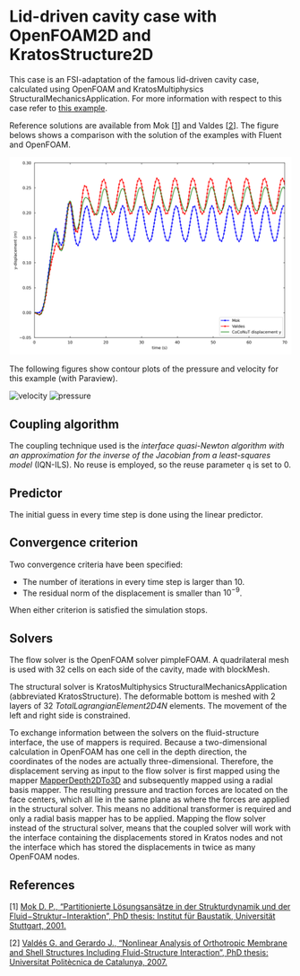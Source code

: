 # Lid-driven cavity case with OpenFOAM2D and KratosStructure2D

This case is an FSI-adaptation of the famous lid-driven cavity case, calculated using OpenFOAM and KratosMultiphysics StructuralMechanicsApplication.
For more information with respect to this case refer to [this example](../fluent2d_kratos_structure2d/lid_driven_cavity_fluent2d_kratos_structure2d.md).

Reference solutions are available from Mok [[1](#1)] and Valdes [[2](#2)].
The figure belows shows a comparison with the solution of the examples with Fluent and OpenFOAM.

![comparison](images/lid_driven_cavity_comparison_openfoam.png "Comparison of y-displacement of the central point of the flexible bottom with the reference solutions")

The following figures show contour plots of the pressure and velocity for this example (with Paraview).

![velocity](images/lid_driven_cavity_velocity_openfoam.gif "Animation of velocity produced with Paraview")
![pressure](images/lid_driven_cavity_pressure_openfoam.gif "Animation of pressure produced with Paraview")

## Coupling algorithm

The coupling technique used is the *interface quasi-Newton algorithm with an approximation for the inverse of the Jacobian from a least-squares model* (IQN-ILS).
No reuse is employed, so the reuse parameter `q` is set to 0.

## Predictor

The initial guess in every time step is done using the linear predictor.

## Convergence criterion

Two convergence criteria have been specified:

-   The number of iterations in every time step is larger than 10.
-   The residual norm of the displacement is smaller than $10^{-9}$.

When either criterion is satisfied the simulation stops.

## Solvers

The flow solver is the OpenFOAM solver pimpleFOAM.
A quadrilateral mesh is used with 32 cells on each side of the cavity, made with blockMesh.

The structural solver is KratosMultiphysics StructuralMechanicsApplication (abbreviated KratosStructure).
The deformable bottom is meshed with 2 layers of 32 _TotalLagrangianElement2D4N_ elements.
The movement of the left and right side is constrained.

To exchange information between the solvers on the fluid-structure interface, the use of mappers is required.
Because a two-dimensional calculation in OpenFOAM has one cell in the depth direction, the coordinates of the nodes are actually three-dimensional.
Therefore, the displacement serving as input to the flow solver is first mapped using the mapper [MapperDepth2DTo3D](../../../coupling_components/mappers/mappers.md#mapperdepth2dto3d) and subsequently mapped using a radial basis mapper.
The resulting pressure and traction forces are located on the face centers, which all lie in the same plane as where the forces are applied in the structural solver.
This means no additional transformer is required and only a radial basis mapper has to be applied.
Mapping the flow solver instead of the structural solver, means that the coupled solver will work with the interface containing the displacements stored in Kratos nodes and not the interface which has stored the displacements in twice as many OpenFOAM nodes.


## References
<a id="1">[1]</a>
[Mok D. P., “Partitionierte Lösungsansätze in der Strukturdynamik und der Fluid−Struktur−Interaktion”, PhD thesis: Institut für Baustatik, Universität Stuttgart, 2001.](https://elib.uni-stuttgart.de/handle/11682/164)

<a id="2">[2]</a>
[Valdés G. and Gerardo J., “Nonlinear Analysis of Orthotropic Membrane and Shell Structures Including Fluid-Structure Interaction”, PhD thesis: Universitat Politècnica de Catalunya, 2007.](https://www.tdx.cat/handle/10803/6866)
